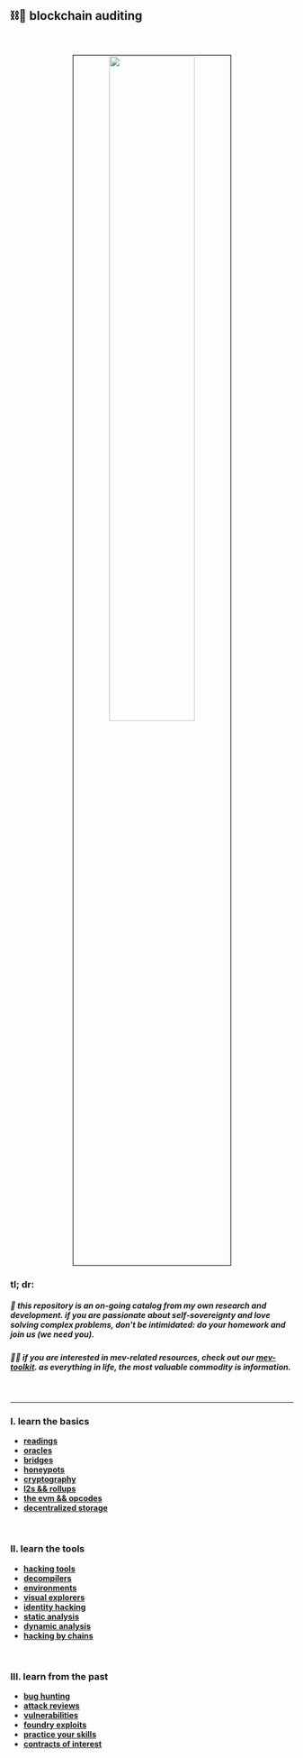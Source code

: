 ## ⛓🍕 blockchain auditing

<br>

<p align="center">
<img src="https://github.com/go-outside-labs/blockchain-auditing/assets/138340846/d8aa9abb-1aba-43d1-8ed8-6e191e3229ff" width="55%" align="center" style="padding:1px;border:1px solid black;"/>
 </p>


### tl; dr:


##### 👾 this repository is an *on-going* catalog from my own research and development. if you are passionate about self-sovereignty and love solving complex problems, don't be intimidated: do your homework and join us (we need you).

##### 🏴‍☠️ if you are interested in mev-related resources, check out our [mev-toolkit](https://github.com/go-outside-labs/mev-toolkit). as everything in life, the *most valuable commodity is information*. 




<br>

---

### I. learn the basics

* **[readings](basic_knowledge)**
* **[oracles](basic_knowledge/oracles)**
* **[bridges](basic_knowledge/bridges)**
* **[honeypots](basic_knowledge/honeypots)**
* **[cryptography](basic_knowledge/cryptography)**
* **[l2s && rollups](basic_knowledge/l2_and_rollups)**
* **[the evm && opcodes](basic_knowledge/evm_and_opcodes)**
* **[decentralized storage](basic_knowledge/decentralized_storage)**


<br>

### II. learn the tools




* **[hacking tools](hacking_tools)**
* **[decompilers](hacking_tools/decompilers)**
* **[environments](hacking_tools/environments)**
* **[visual explorers](hacking_tools/visual_explorers)**
* **[identity hacking](hacking_tools/identity_tools)**
* **[static analysis](hacking_tools/static_analysis)**
* **[dynamic analysis](hacking_tools/dynamic_analysis)**
* **[hacking by chains](hacking_tools/hacking_by_chains)**




<br>

### III. learn from the past


* **[bug hunting](advanced_expert/bug_hunting)**
* **[attack reviews](advanced_expert/attack_reviews)**
* **[vulnerabilities](advanced_expert/vulnerabilities)**
* **[foundry exploits](advanced_expert/foundry_exploits)**
* **[practice your skills](advanced_expert/practice_your_skills/)**
* **[contracts of interest](advanced_expert/contracts_of_interest)**



<br>







